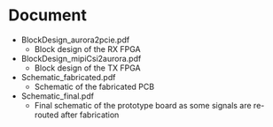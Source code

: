 # Document

* BlockDesign_aurora2pcie.pdf
    - Block design of the RX FPGA
* BlockDesign_mipiCsi2aurora.pdf
    - Block design of the TX FPGA
* Schematic_fabricated.pdf
    - Schematic of the fabricated PCB
* Schematic_final.pdf
    - Final schematic of the prototype board as some signals are re-routed after fabrication
